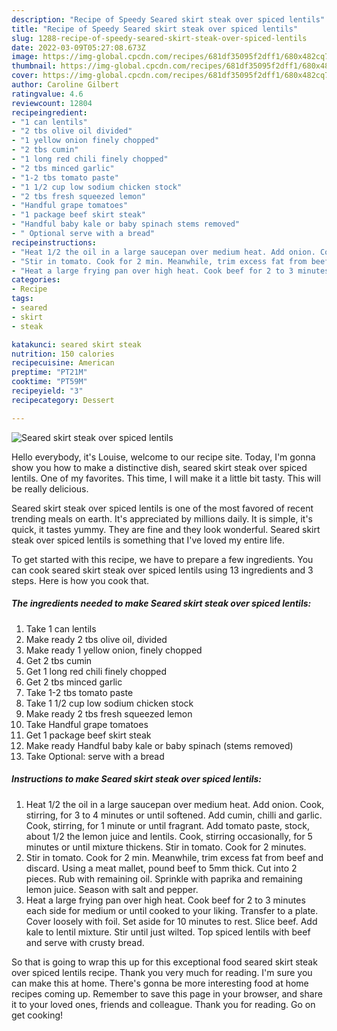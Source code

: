 ```yaml
---
description: "Recipe of Speedy Seared skirt steak over spiced lentils"
title: "Recipe of Speedy Seared skirt steak over spiced lentils"
slug: 1288-recipe-of-speedy-seared-skirt-steak-over-spiced-lentils
date: 2022-03-09T05:27:08.673Z
image: https://img-global.cpcdn.com/recipes/681df35095f2dff1/680x482cq70/seared-skirt-steak-over-spiced-lentils-recipe-main-photo.jpg
thumbnail: https://img-global.cpcdn.com/recipes/681df35095f2dff1/680x482cq70/seared-skirt-steak-over-spiced-lentils-recipe-main-photo.jpg
cover: https://img-global.cpcdn.com/recipes/681df35095f2dff1/680x482cq70/seared-skirt-steak-over-spiced-lentils-recipe-main-photo.jpg
author: Caroline Gilbert
ratingvalue: 4.6
reviewcount: 12804
recipeingredient:
- "1 can lentils"
- "2 tbs olive oil divided"
- "1 yellow onion finely chopped"
- "2 tbs cumin"
- "1 long red chili finely chopped"
- "2 tbs minced garlic"
- "1-2 tbs tomato paste"
- "1 1/2 cup low sodium chicken stock"
- "2 tbs fresh squeezed lemon"
- "Handful grape tomatoes"
- "1 package beef skirt steak"
- "Handful baby kale or baby spinach stems removed"
- " Optional serve with a bread"
recipeinstructions:
- "Heat 1/2 the oil in a large saucepan over medium heat. Add onion. Cook, stirring, for 3 to 4 minutes or until softened. Add cumin, chilli and garlic. Cook, stirring, for 1 minute or until fragrant. Add tomato paste, stock, about 1/2 the lemon juice and lentils. Cook, stirring occasionally, for 5 minutes or until mixture thickens. Stir in tomato. Cook for 2 minutes."
- "Stir in tomato. Cook for 2 min. Meanwhile, trim excess fat from beef and discard. Using a meat mallet, pound beef to 5mm thick. Cut into 2 pieces. Rub with remaining oil. Sprinkle with paprika and remaining lemon juice. Season with salt and pepper."
- "Heat a large frying pan over high heat. Cook beef for 2 to 3 minutes each side for medium or until cooked to your liking. Transfer to a plate. Cover loosely with foil. Set aside for 10 minutes to rest. Slice beef. Add kale to lentil mixture. Stir until just wilted. Top spiced lentils with beef and serve with crusty bread."
categories:
- Recipe
tags:
- seared
- skirt
- steak

katakunci: seared skirt steak 
nutrition: 150 calories
recipecuisine: American
preptime: "PT21M"
cooktime: "PT59M"
recipeyield: "3"
recipecategory: Dessert

---
```



![Seared skirt steak over spiced lentils](https://img-global.cpcdn.com/recipes/681df35095f2dff1/680x482cq70/seared-skirt-steak-over-spiced-lentils-recipe-main-photo.jpg)

Hello everybody, it's Louise, welcome to our recipe site. Today, I'm gonna show you how to make a distinctive dish, seared skirt steak over spiced lentils. One of my favorites. This time, I will make it a little bit tasty. This will be really delicious.



Seared skirt steak over spiced lentils is one of the most favored of recent trending meals on earth. It's appreciated by millions daily. It is simple, it's quick, it tastes yummy. They are fine and they look wonderful. Seared skirt steak over spiced lentils is something that I've loved my entire life.


To get started with this recipe, we have to prepare a few ingredients. You can cook seared skirt steak over spiced lentils using 13 ingredients and 3 steps. Here is how you cook that.

<!--inarticleads1-->

##### The ingredients needed to make Seared skirt steak over spiced lentils:

1. Take 1 can lentils
1. Make ready 2 tbs olive oil, divided
1. Make ready 1 yellow onion, finely chopped
1. Get 2 tbs cumin
1. Get 1 long red chili finely chopped
1. Get 2 tbs minced garlic
1. Take 1-2 tbs tomato paste
1. Take 1 1/2 cup low sodium chicken stock
1. Make ready 2 tbs fresh squeezed lemon
1. Take Handful grape tomatoes
1. Get 1 package beef skirt steak
1. Make ready Handful baby kale or baby spinach (stems removed)
1. Take  Optional: serve with a bread




<!--inarticleads2-->

##### Instructions to make Seared skirt steak over spiced lentils:

1. Heat 1/2 the oil in a large saucepan over medium heat. Add onion. Cook, stirring, for 3 to 4 minutes or until softened. Add cumin, chilli and garlic. Cook, stirring, for 1 minute or until fragrant. Add tomato paste, stock, about 1/2 the lemon juice and lentils. Cook, stirring occasionally, for 5 minutes or until mixture thickens. Stir in tomato. Cook for 2 minutes.
1. Stir in tomato. Cook for 2 min. Meanwhile, trim excess fat from beef and discard. Using a meat mallet, pound beef to 5mm thick. Cut into 2 pieces. Rub with remaining oil. Sprinkle with paprika and remaining lemon juice. Season with salt and pepper.
1. Heat a large frying pan over high heat. Cook beef for 2 to 3 minutes each side for medium or until cooked to your liking. Transfer to a plate. Cover loosely with foil. Set aside for 10 minutes to rest. Slice beef. Add kale to lentil mixture. Stir until just wilted. Top spiced lentils with beef and serve with crusty bread.




So that is going to wrap this up for this exceptional food seared skirt steak over spiced lentils recipe. Thank you very much for reading. I'm sure you can make this at home. There's gonna be more interesting food at home recipes coming up. Remember to save this page in your browser, and share it to your loved ones, friends and colleague. Thank you for reading. Go on get cooking!
